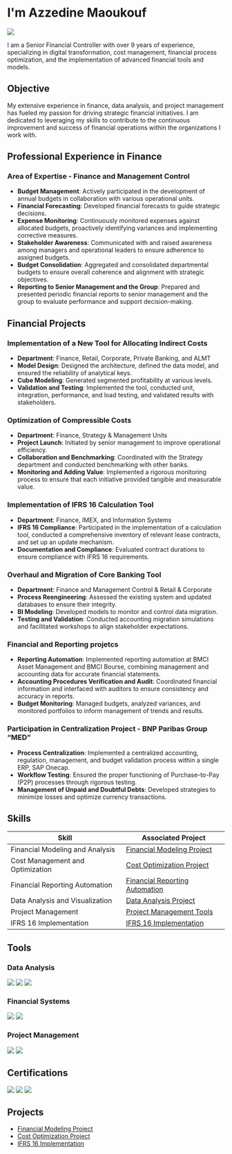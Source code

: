# I'm Azzedine Maoukouf
<a href="https://www.linkedin.com/in/azzedine-maoukouf-a27194103/"><img src="https://img.shields.io/badge/-LinkedIn-0072b1?&style=for-the-badge&logo=linkedin&logoColor=white" /></a>

I am a Senior Financial Controller with over 9 years of experience, specializing in digital transformation, cost management, financial process optimization, and the implementation of advanced financial tools and models.

## Objective

My extensive experience in finance, data analysis, and project management has fueled my passion for driving strategic financial initiatives. I am dedicated to leveraging my skills to contribute to the continuous improvement and success of financial operations within the organizations I work with.

## Professional Experience in Finance

### Area of Expertise - Finance and Management Control

- **Budget Management**: Actively participated in the development of annual budgets in collaboration with various operational units.
- **Financial Forecasting**: Developed financial forecasts to guide strategic decisions.
- **Expense Monitoring**: Continuously monitored expenses against allocated budgets, proactively identifying variances and implementing corrective measures.
- **Stakeholder Awareness**: Communicated with and raised awareness among managers and operational leaders to ensure adherence to assigned budgets.
- **Budget Consolidation**: Aggregated and consolidated departmental budgets to ensure overall coherence and alignment with strategic objectives.
- **Reporting to Senior Management and the Group**: Prepared and presented periodic financial reports to senior management and the group to evaluate performance and support decision-making.


## Financial Projects

### Implementation of a New Tool for Allocating Indirect Costs

- **Department**: Finance, Retail, Corporate, Private Banking, and ALMT
- **Model Design**: Designed the architecture, defined the data model, and ensured the reliability of analytical keys.
- **Cube Modeling**: Generated segmented profitability at various levels.
- **Validation and Testing**: Implemented the tool, conducted unit, integration, performance, and load testing, and validated results with stakeholders.

### Optimization of Compressible Costs

- **Department**: Finance, Strategy & Management Units
- **Project Launch**: Initiated by senior management to improve operational efficiency.
- **Collaboration and Benchmarking**: Coordinated with the Strategy department and conducted benchmarking with other banks.
- **Monitoring and Adding Value**: Implemented a rigorous monitoring process to ensure that each initiative provided tangible and measurable value.

### Implementation of IFRS 16 Calculation Tool

- **Department**: Finance, IMEX, and Information Systems
- **IFRS 16 Compliance**: Participated in the implementation of a calculation tool, conducted a comprehensive inventory of relevant lease contracts, and set up an update mechanism.
- **Documentation and Compliance**: Evaluated contract durations to ensure compliance with IFRS 16 requirements.

### Overhaul and Migration of Core Banking Tool

- **Department**: Finance and Management Control & Retail & Corporate
- **Process Reengineering**: Assessed the existing system and updated databases to ensure their integrity.
- **BI Modeling**: Developed models to monitor and control data migration.
- **Testing and Validation**: Conducted accounting migration simulations and facilitated workshops to align stakeholder expectations.


### Financial and Reporting projetcs

- **Reporting Automation**: Implemented reporting automation at BMCI Asset Management and BMCI Bourse, combining management and accounting data for accurate financial statements.
- **Accounting Procedures Verification and Audit**: Coordinated financial information and interfaced with auditors to ensure consistency and accuracy in reports.
- **Budget Monitoring**: Managed budgets, analyzed variances, and monitored portfolios to inform management of trends and results.

### Participation in Centralization Project - BNP Paribas Group “MED”

- **Process Centralization**: Implemented a centralized accounting, regulation, management, and budget validation process within a single ERP, SAP Onecap.
- **Workflow Testing**: Ensured the proper functioning of Purchase-to-Pay (P2P) processes through rigorous testing.
- **Management of Unpaid and Doubtful Debts**: Developed strategies to minimize losses and optimize currency transactions.


## Skills

| Skill                                         | Associated Project                          |
|-----------------------------------------------|---------------------------------------------|
| Financial Modeling and Analysis               | <a href="https://github.com/azzedine-maoukouf/financial-modeling">Financial Modeling Project</a>|
| Cost Management and Optimization              | <a href="https://github.com/azzedine-maoukouf/cost-optimization">Cost Optimization Project</a>|
| Financial Reporting Automation                | <a href="https://github.com/azzedine-maoukouf/financial-reporting">Financial Reporting Automation</a>|
| Data Analysis and Visualization               | <a href="https://github.com/azzedine-maoukouf/data-analysis">Data Analysis Project</a>|
| Project Management                            | <a href="https://github.com/azzedine-maoukouf/project-management">Project Management Tools</a>|
| IFRS 16 Implementation                        | <a href="https://github.com/azzedine-maoukouf/ifrs16-implementation">IFRS 16 Implementation</a>|

## Tools

### Data Analysis
<div>
    <img src="https://img.shields.io/badge/-Power_BI-F2C811?&style=for-the-badge&logo=Power-BI&logoColor=white" />
    <img src="https://img.shields.io/badge/-Python-3776AB?&style=for-the-badge&logo=Python&logoColor=white" />
    <img src="https://img.shields.io/badge/-SQL-003B57?&style=for-the-badge&logo=MySQL&logoColor=white" />
</div>

### Financial Systems
<div>
    <img src="https://img.shields.io/badge/-SAP-0FAAFF?&style=for-the-badge&logo=SAP&logoColor=white" />
    <img src="https://img.shields.io/badge/-SAGE-8D2672?&style=for-the-badge&logo=Sage&logoColor=white" />
</div>

### Project Management
<div>
    <img src="https://img.shields.io/badge/-JIRA-0052CC?&style=for-the-badge&logo=Jira&logoColor=white" />
    <img src="https://img.shields.io/badge/-Trello-0079BF?&style=for-the-badge&logo=Trello&logoColor=white" />
</div>

## Certifications

<div>
<img src="https://img.shields.io/badge/-Data_Science-FF4500?&style=for-the-badge&logo=Coursera&logoColor=white" />
<img src="https://img.shields.io/badge/-Credit_Risk_Modeling-007ACC?&style=for-the-badge&logo=Udemy&logoColor=white" />
<img src="https://img.shields.io/badge/-Financial_Reporting_with_Power_BI-00A1F1?&style=for-the-badge&logo=LinkedIn&logoColor=white" />
</div>

## Projects

- [Financial Modeling Project](https://github.com/azzedine-maoukouf/financial-modeling)
- [Cost Optimization Project](https://github.com/azzedine-maoukouf/cost-optimization)
- [IFRS 16 Implementation](https://github.com/azzedine-maoukouf/ifrs16-implementation)
